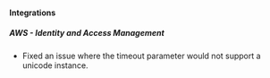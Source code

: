 
#### Integrations
##### AWS - Identity and Access Management
- Fixed an issue where the timeout parameter would not support a unicode instance.
